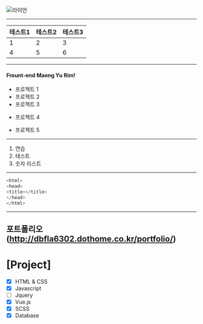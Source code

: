 ![라이언](https://blog.kakaocdn.net/dn/0mySg/btqCUccOGVk/nQ68nZiNKoIEGNJkooELF1/img.jpg "master Project")

---
|테스트1|테스트2|테스트3|
|----|---|--|
|1|2|3|
|4|5|6|

---
#### Frount-end Maeng Yu Rim!
* 프로젝트 1
* 프로젝트 2
* 프로젝트 3
- 프로젝트 4
+ 프로젝트 5
---
1. 연습
2. 테스트
3. 숫자 리스트
---

```c
<html>
<head>
<title></title>
</head>
</html>
```
---
포트폴리오(http://dbfla6302.dothome.co.kr/portfolio/)
---
# [Project]
- [x] HTML & CSS
- [x] Javascript
- [ ] Jquery
- [x] Vue.js
- [x] SCSS
- [x] Database